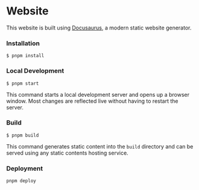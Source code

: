 # Website

This website is built using [Docusaurus](https://docusaurus.io/), a modern static website generator.

### Installation

```
$ pnpm install 
```

### Local Development

```
$ pnpm start
```

This command starts a local development server and opens up a browser window. Most changes are reflected live without having to restart the server.

### Build

```
$ pnpm build
```

This command generates static content into the `build` directory and can be served using any static contents hosting service.

### Deployment


```
pnpm deploy
```
